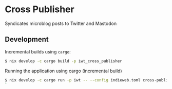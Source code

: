 # Cross Publisher

Syndicates microblog posts to Twitter and Mastodon


## Development

Incremental builds using `cargo`:

```bash
$ nix develop -c cargo build -p iwt_cross_publisher
```

Running the application using cargo (incremental build)

```bash
$ nix develop -c cargo run -p iwt -- --config indieweb.toml cross-publish --help
`